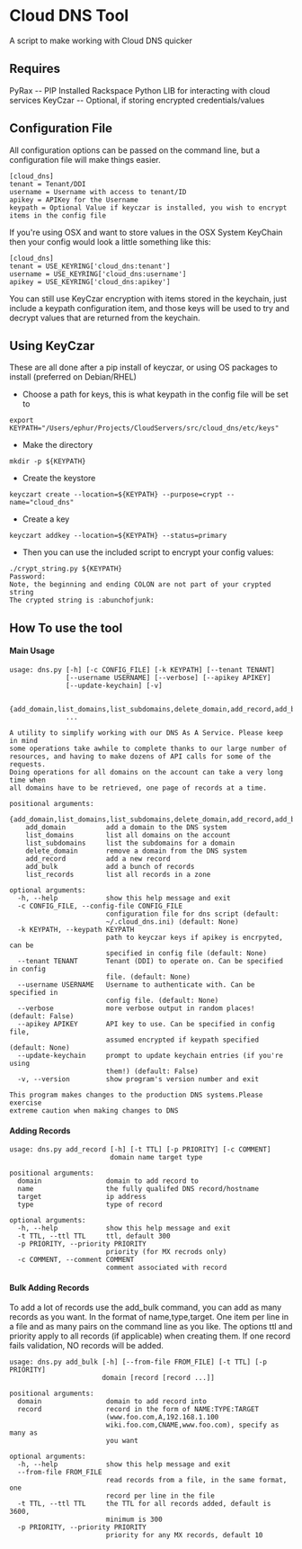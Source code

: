 Cloud DNS Tool
=========
A script to make working with Cloud DNS quicker

## Requires
PyRax -- PIP Installed Rackspace Python LIB for interacting with cloud services
KeyCzar -- Optional, if storing encrypted credentials/values

## Configuration File
All configuration options can be passed on the command line, but a configuration file will make things easier.

```
[cloud_dns]
tenant = Tenant/DDI
username = Username with access to tenant/ID
apikey = APIKey for the Username
keypath = Optional Value if keyczar is installed, you wish to encrypt items in the config file
```

If you're using OSX and want to store values in the OSX System KeyChain then your config would look a little something like this:

```
[cloud_dns]
tenant = USE_KEYRING['cloud_dns:tenant']
username = USE_KEYRING['cloud_dns:username']
apikey = USE_KEYRING['cloud_dns:apikey']
```

You can still use KeyCzar encryption with items stored in the keychain, just include a keypath configuration item, and those keys will be used to try and decrypt values that are returned from the keychain. 

## Using KeyCzar
These are all done after a pip install of keyczar, or using OS packages to install (preferred on Debian/RHEL)
* Choose a path for keys, this is what keypath in the config file will be set to
```
export KEYPATH="/Users/ephur/Projects/CloudServers/src/cloud_dns/etc/keys"
```
* Make the directory
```
mkdir -p ${KEYPATH}
```
* Create the keystore
```
keyczart create --location=${KEYPATH} --purpose=crypt --name="cloud_dns"
```
* Create a key
```
keyczart addkey --location=${KEYPATH} --status=primary
```
* Then you can use the included script to encrypt your config values:

```
./crypt_string.py ${KEYPATH}
Password:
Note, the beginning and ending COLON are not part of your crypted string
The crypted string is :abunchofjunk:
```

## How To use the tool

#### Main Usage

```
usage: dns.py [-h] [-c CONFIG_FILE] [-k KEYPATH] [--tenant TENANT]
              [--username USERNAME] [--verbose] [--apikey APIKEY]
              [--update-keychain] [-v]

              {add_domain,list_domains,list_subdomains,delete_domain,add_record,add_bulk,list_records}
              ...

A utility to simplify working with our DNS As A Service. Please keep in mind
some operations take awhile to complete thanks to our large number of
resources, and having to make dozens of API calls for some of the requests.
Doing operations for all domains on the account can take a very long time when
all domains have to be retrieved, one page of records at a time.

positional arguments:
  {add_domain,list_domains,list_subdomains,delete_domain,add_record,add_bulk,list_records}
    add_domain          add a domain to the DNS system
    list_domains        list all domains on the account
    list_subdomains     list the subdomains for a domain
    delete_domain       remove a domain from the DNS system
    add_record          add a new record
    add_bulk            add a bunch of records
    list_records        list all records in a zone

optional arguments:
  -h, --help            show this help message and exit
  -c CONFIG_FILE, --config-file CONFIG_FILE
                        configuration file for dns script (default:
                        ~/.cloud_dns.ini) (default: None)
  -k KEYPATH, --keypath KEYPATH
                        path to keyczar keys if apikey is encrpyted, can be
                        specified in config file (default: None)
  --tenant TENANT       Tenant (DDI) to operate on. Can be specified in config
                        file. (default: None)
  --username USERNAME   Username to authenticate with. Can be specified in
                        config file. (default: None)
  --verbose             more verbose output in random places! (default: False)
  --apikey APIKEY       API key to use. Can be specified in config file,
                        assumed encrypted if keypath specified (default: None)
  --update-keychain     prompt to update keychain entries (if you're using
                        them!) (default: False)
  -v, --version         show program's version number and exit

This program makes changes to the production DNS systems.Please exercise
extreme caution when making changes to DNS
```

#### Adding Records 

```
usage: dns.py add_record [-h] [-t TTL] [-p PRIORITY] [-c COMMENT]
                         domain name target type

positional arguments:
  domain                domain to add record to
  name                  the fully qualifed DNS record/hostname
  target                ip address
  type                  type of record

optional arguments:
  -h, --help            show this help message and exit
  -t TTL, --ttl TTL     ttl, default 300
  -p PRIORITY, --priority PRIORITY
                        priority (for MX recrods only)
  -c COMMENT, --comment COMMENT
                        comment associated with record
```

#### Bulk Adding Records 

To add a lot of records use the add_bulk command, you can add as many records as you want. In the format of name,type,target. One item per line in a file and as many pairs on the command line as you like. The options ttl and priority apply to all records (if applicable) when creating them. If one record fails validation, NO records will be added.

```
usage: dns.py add_bulk [-h] [--from-file FROM_FILE] [-t TTL] [-p PRIORITY]
                       domain [record [record ...]]

positional arguments:
  domain                domain to add record into
  record                record in the form of NAME:TYPE:TARGET
                        (www.foo.com,A,192.168.1.100
                        wiki.foo.com,CNAME,www.foo.com), specify as many as
                        you want

optional arguments:
  -h, --help            show this help message and exit
  --from-file FROM_FILE
                        read records from a file, in the same format, one
                        record per line in the file
  -t TTL, --ttl TTL     the TTL for all records added, default is 3600,
                        minimum is 300
  -p PRIORITY, --priority PRIORITY
                        priority for any MX records, default 10
```
